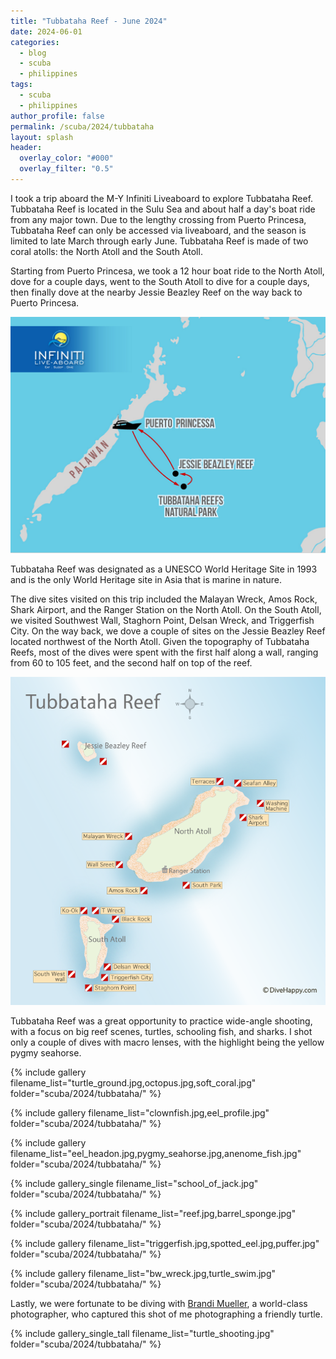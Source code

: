 ```yaml
---
title: "Tubbataha Reef - June 2024"
date: 2024-06-01
categories:
  - blog
  - scuba
  - philippines
tags:
  - scuba
  - philippines
author_profile: false
permalink: /scuba/2024/tubbataha
layout: splash
header:
  overlay_color: "#000"
  overlay_filter: "0.5"
---
```


I took a trip aboard the M-Y Infiniti Liveaboard to explore Tubbataha Reef. Tubbataha Reef is located in the Sulu Sea and about half a day's boat ride from any major town. Due to the lengthy crossing from Puerto Princesa, Tubbataha Reef can only be accessed via liveaboard, and the season is limited to late March through early June. Tubbataha Reef is made of two coral atolls: the North Atoll and the South Atoll.

Starting from Puerto Princesa, we took a 12 hour boat ride to the North Atoll, dove for a couple days, went to the South Atoll to dive for a couple days, then finally dove at the nearby Jessie Beazley Reef on the way back to Puerto Princesa. 

![Tubbataha Reef Route](/assets/images/scuba/2024/tubbataha/route.jpg)

Tubbataha Reef was designated as a UNESCO World Heritage Site in 1993 and is the only World Heritage site in Asia that is marine in nature.

The dive sites visited on this trip included the Malayan Wreck, Amos Rock, Shark Airport, and the Ranger Station on the North Atoll. On the South Atoll, we visited Southwest Wall, Staghorn Point, Delsan Wreck, and Triggerfish City. On the way back, we dove a couple of sites on the Jessie Beazley Reef located northwest of the North Atoll. Given the topography of Tubbataha Reefs, most of the dives were spent with the first half along a wall, ranging from 60 to 105 feet, and the second half on top of the reef.

![Tubbataha Reef Map](/assets/images/scuba/2024/tubbataha/reef_map.png)

Tubbataha Reef was a great opportunity to practice wide-angle shooting, with a focus on big reef scenes, turtles, schooling fish, and sharks. I shot only a couple of dives with macro lenses, with the highlight being the yellow pygmy seahorse.

{% include gallery filename_list="turtle_ground.jpg,octopus.jpg,soft_coral.jpg" folder="scuba/2024/tubbataha/" %}

{% include gallery filename_list="clownfish.jpg,eel_profile.jpg" folder="scuba/2024/tubbataha/" %}

{% include gallery filename_list="eel_headon.jpg,pygmy_seahorse.jpg,anenome_fish.jpg" folder="scuba/2024/tubbataha/" %}

{% include gallery_single filename_list="school_of_jack.jpg" folder="scuba/2024/tubbataha/" %}

{% include gallery_portrait filename_list="reef.jpg,barrel_sponge.jpg" folder="scuba/2024/tubbataha/" %}

{% include gallery filename_list="triggerfish.jpg,spotted_eel.jpg,puffer.jpg" folder="scuba/2024/tubbataha/" %}

{% include gallery filename_list="bw_wreck.jpg,turtle_swim.jpg" folder="scuba/2024/tubbataha/" %}

Lastly, we were fortunate to be diving with [Brandi Mueller](https://www.brandiunderwater.com), a world-class photographer, who captured this shot of me photographing a friendly turtle.

{% include gallery_single_tall filename_list="turtle_shooting.jpg" folder="scuba/2024/tubbataha/" %}
